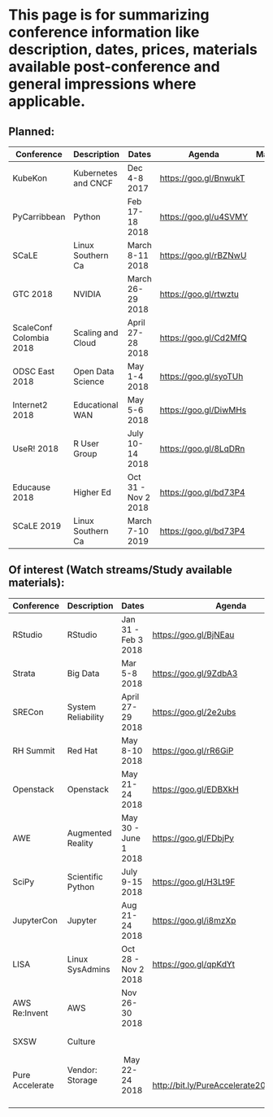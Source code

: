# This page is for summarizing conference information like description, dates, prices, materials available post-conference and general impressions where applicable.

## Planned:

| Conference              | Description         | Dates               | Agenda                | Materials           | Location                 |
| ----------------------- | ------------------  | ------------------  | ----------------      | ------------------- | ---------------------       |  
| KubeKon                 | Kubernetes and CNCF | Dec 4-8 2017        | https://goo.gl/BnwukT |                     | Austin, TX                  |
| PyCarribbean            | Python              | Feb 17-18 2018      | https://goo.gl/u4SVMY |                     | Santo Domingo, the DR     |
| SCaLE                   | Linux Southern Ca   | March 8-11 2018     | https://goo.gl/rBZNwU |                     | Pasadena, Ca        |
| GTC 2018                | NVIDIA              | March 26-29 2018    | https://goo.gl/rtwztu |                     | San Jose, Ca            |
| ScaleConf Colombia 2018 | Scaling and Cloud   | April 27-28 2018    | https://goo.gl/Cd2MfQ |                     | Medellin, Colombia  |
| ODSC East 2018          | Open Data Science   | May 1-4 2018        | https://goo.gl/syoTUh |                     | Boston, Mass                |
| Internet2 2018          | Educational WAN     | May 5-6 2018        | https://goo.gl/DiwMHs |                     | San Diego, Ca           |
| UseR! 2018              | R User Group        | July 10-14 2018     | https://goo.gl/8LqDRn |                     | Brisbane, Australia |
| Educause 2018           | Higher Ed           | Oct 31 - Nov 2 2018 | https://goo.gl/bd73P4 |                     | Denver, Co                  |
| SCaLE 2019              | Linux Southern Ca   | March 7-10 2019 | https://goo.gl/bd73P4 |                     | Denver, Co                       |

## Of interest (Watch streams/Study available materials):

| Conference              | Description         | Dates               | Agenda                | Materials           | Location                 |
| ----------------------- | ------------------  | ------------------  | ----------------      | ------------------- | ---------------------   |  
| RStudio                 | RStudio             | Jan 31 - Feb 3 2018 | https://goo.gl/BjNEau |                     | San Diego, Ca       |
| Strata                  | Big Data            | Mar 5-8 2018        | https://goo.gl/9ZdbA3 |                     | San Jose, Ca        |
| SRECon                  | System Reliability  | April 27-29 2018    | https://goo.gl/2e2ubs |                     | Santa Clara, Ca       |
| RH Summit               | Red Hat             | May 8-10 2018       | https://goo.gl/rR6GiP |                     | San Francisco, Ca   |
| Openstack               | Openstack           | May 21-24 2018      | https://goo.gl/EDBXkH |                     | Vancouver       |
| AWE                     | Augmented Reality   | May 30 - June 1 2018| https://goo.gl/FDbjPy |                     | Santa Clara, Ca       |
| SciPy                   | Scientific Python   | July 9-15 2018      | https://goo.gl/H3Lt9F |                     | Austin, TX              |
| JupyterCon              | Jupyter             | Aug 21-24 2018      | https://goo.gl/i8mzXp |                     | NY, NY                   |
| LISA                    | Linux SysAdmins     | Oct 28 - Nov 2 2018 | https://goo.gl/qpKdYt |                     | Nashville       |
| AWS Re:Invent           | AWS                 | Nov 26-30 2018      |                       |                     |                         |
| SXSW                    | Culture             |                     |                       |                     |                         |
| Pure Accelerate | Vendor: Storage             |  May 22-24 2018     |   http://bit.ly/PureAccelerate2018Keynote   | SF                          |                   

